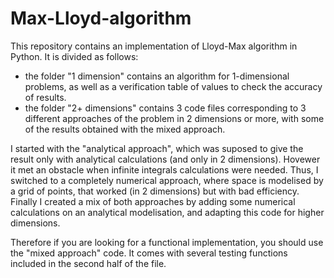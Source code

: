 # Max-Lloyd-algorithm
This repository contains an implementation of Lloyd-Max algorithm in Python. It is divided as follows:
- the folder "1 dimension" contains an algorithm for 1-dimensional problems, as well as a verification table
 of values to check the accuracy of results.
- the folder "2+ dimensions" contains 3 code files corresponding to 3 different approaches of the problem in
 2 dimensions or more, with some of the results obtained with the mixed approach.

I started  with the "analytical approach", which was suposed to give the result only with analytical calculations (and only in 2 dimensions).
Hovewer it met an obstacle when infinite integrals calculations were needed. Thus, I switched to a completely numerical approach,
where space  is modelised by a grid of points, that worked (in 2 dimensions) but with bad efficiency.
Finally I created a mix of both approaches by adding some numerical calculations on an analytical modelisation, and adapting 
this code for higher dimensions.

Therefore if you are looking for a functional implementation, you should use the "mixed approach" code. It comes with several testing functions included
 in the second half of the file.
